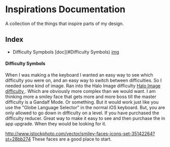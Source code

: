# Inspirations Documentation

A collection of the things that inspire parts of my design.


## Index

* Difficulty Sympbols [doc](#Difficulty Symbols) [img](/assets/inspirations/difficulty-images.jpg)




#### Difficulty Symbols

When I was making a the keyboard I wanted an easy way to see which difficulty you were on, and an easy way to switch between difficulties. So I needed some kind of image. Ran into the Halo Image difficulty [Halo Image difficulty ](/assets/inspirations/difficulty-images.jpg). Which are obviously more complex than we would want. I am thinking more a smiley face that gets more and more boss till the master difficulty is a Gandalf Mode. Or something. But it would work just like you use the "Globe Language Selector" in the normal iOS keyboard. But, you are only allowed to go down in difficulty on a level. If you have purchased the difficulty reducer. Great way to make it easy to see and then purchase the in app upgrade. When they would be looking for it.

http://www.istockphoto.com/vector/smiley-faces-icons-set-35142264?st=28bb274
These faces are a good place to start.